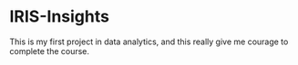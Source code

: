 # IRIS-Insights
This is my first project in data analytics, and this really give me courage to complete the course.
